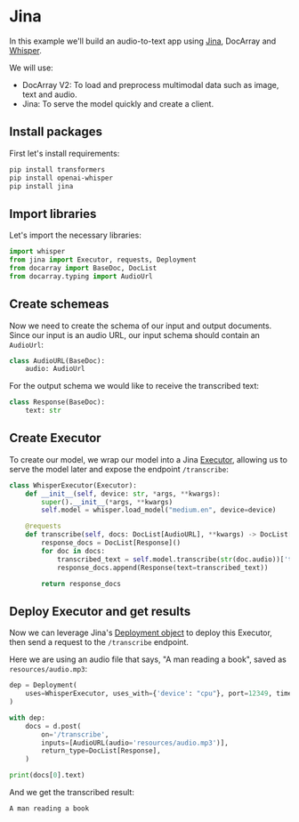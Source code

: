 # Jina

In this example we'll build an audio-to-text app using [Jina](https://docs.jina.ai/), DocArray and [Whisper](https://openai.com/research/whisper).

We will use: 

* DocArray V2: To load and preprocess multimodal data such as image, text and audio.
* Jina: To serve the model quickly and create a client.

## Install packages

First let's install requirements:

```bash
pip install transformers
pip install openai-whisper
pip install jina
```

## Import libraries

Let's import the necessary libraries:

```python
import whisper
from jina import Executor, requests, Deployment
from docarray import BaseDoc, DocList
from docarray.typing import AudioUrl
```

## Create schemeas

Now we need to create the schema of our input and output documents. Since our input is an audio URL,
our input schema should contain an `AudioUrl`:

```python
class AudioURL(BaseDoc):
    audio: AudioUrl
```

For the output schema we would like to receive the transcribed text:

```python
class Response(BaseDoc):
    text: str
```

## Create Executor

To create our model, we wrap our model into a Jina [Executor](https://docs.jina.ai/concepts/serving/executor/), allowing us to serve the model
later and expose the endpoint `/transcribe`:

```python
class WhisperExecutor(Executor):
    def __init__(self, device: str, *args, **kwargs):
        super().__init__(*args, **kwargs)
        self.model = whisper.load_model("medium.en", device=device)

    @requests
    def transcribe(self, docs: DocList[AudioURL], **kwargs) -> DocList[Response]:
        response_docs = DocList[Response]()
        for doc in docs:
            transcribed_text = self.model.transcribe(str(doc.audio))['text']
            response_docs.append(Response(text=transcribed_text))

        return response_docs
```

## Deploy Executor and get results

Now we can leverage Jina's [Deployment object](https://docs.jina.ai/concepts/orchestration/deployment/) to deploy this Executor, then send a request to the `/transcribe` endpoint. 

Here we are using an audio file that says, "A man reading a book", saved as `resources/audio.mp3`:

```python
dep = Deployment(
    uses=WhisperExecutor, uses_with={'device': "cpu"}, port=12349, timeout_ready=-1
)

with dep:
    docs = d.post(
        on='/transcribe',
        inputs=[AudioURL(audio='resources/audio.mp3')],
        return_type=DocList[Response],
    )

print(docs[0].text)
```

And we get the transcribed result:

```text
A man reading a book
```

